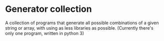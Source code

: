 # Generator collection
A collection of programs that generate all possible combinations of a given string or array, with using as less libraries as possible.
(Currently there's only one program, written in python 3)
